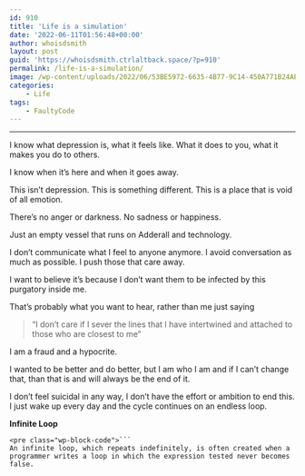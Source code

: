 ```yaml
---
id: 910
title: 'Life is a simulation'
date: '2022-06-11T01:56:48+00:00'
author: whoisdsmith
layout: post
guid: 'https://whoisdsmith.ctrlaltback.space/?p=910'
permalink: /life-is-a-simulation/
image: /wp-content/uploads/2022/06/53BE5972-6635-4B77-9C14-450A771B24AE.jpeg
categories:
    - Life
tags:
    - FaultyCode
---
```


- - - - - -

I know what depression is, what it feels like. What it does to you, what it makes you do to others.

I know when it’s here and when it goes away.

This isn’t depression. This is something different. This is a place that is void of all emotion.

There’s no anger or darkness. No sadness or happiness.

Just an empty vessel that runs on Adderall and technology.

I don’t communicate what I feel to anyone anymore. I avoid conversation as much as possible. I push those that care away.

I want to believe it’s because I don’t want them to be infected by this purgatory inside me.

That’s probably what you want to hear, rather than me just saying

> “I don’t care if I sever the lines that I have intertwined and attached to those who are closest to me”

I am a fraud and a hypocrite.

I wanted to be better and do better, but I am who I am and if I can’t change that, than that is and will always be the end of it.

I don’t feel suicidal in any way, I don’t have the effort or ambition to end this. I just wake up every day and the cycle continues on an endless loop.

**Infinite Loop**

```
<pre class="wp-block-code">```
An infinite loop, which repeats indefinitely, is often created when a programmer writes a loop in which the expression tested never becomes false.

```
```